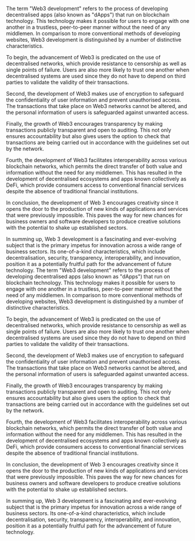 The term "Web3 development" refers to the process of developing decentralised apps (also known as "dApps") that run on blockchain technology. This technology makes it possible for users to engage with one another in a trustless, peer-to-peer manner without the need of any middlemen. In comparison to more conventional methods of developing websites, Web3 development is distinguished by a number of distinctive characteristics.

To begin, the advancement of Web3 is predicated on the use of decentralised networks, which provide resistance to censorship as well as single points of failure. Users are also more likely to trust one another when decentralised systems are used since they do not have to depend on third parties to validate the validity of their transactions.

Second, the development of Web3 makes use of encryption to safeguard the confidentiality of user information and prevent unauthorised access. The transactions that take place on Web3 networks cannot be altered, and the personal information of users is safeguarded against unwanted access.

Finally, the growth of Web3 encourages transparency by making transactions publicly transparent and open to auditing. This not only ensures accountability but also gives users the option to check that transactions are being carried out in accordance with the guidelines set out by the network.

Fourth, the development of Web3 facilitates interoperability across various blockchain networks, which permits the direct transfer of both value and information without the need for any middlemen. This has resulted in the development of decentralised ecosystems and apps known collectively as DeFi, which provide consumers access to conventional financial services despite the absence of traditional financial institutions.

In conclusion, the development of Web 3 encourages creativity since it opens the door to the production of new kinds of applications and services that were previously impossible. This paves the way for new chances for business owners and software developers to produce creative solutions with the potential to shake up established sectors.

In summing up, Web 3 development is a fascinating and ever-evolving subject that is the primary impetus for innovation across a wide range of business sectors. Its one-of-a-kind characteristics, which include decentralisation, security, transparency, interoperability, and innovation, position it as a potentially fruitful path for the advancement of future technology.
The term "Web3 development" refers to the process of developing decentralised apps (also known as "dApps") that run on blockchain technology. This technology makes it possible for users to engage with one another in a trustless, peer-to-peer manner without the need of any middlemen. In comparison to more conventional methods of developing websites, Web3 development is distinguished by a number of distinctive characteristics.

To begin, the advancement of Web3 is predicated on the use of decentralised networks, which provide resistance to censorship as well as single points of failure. Users are also more likely to trust one another when decentralised systems are used since they do not have to depend on third parties to validate the validity of their transactions.

Second, the development of Web3 makes use of encryption to safeguard the confidentiality of user information and prevent unauthorised access. The transactions that take place on Web3 networks cannot be altered, and the personal information of users is safeguarded against unwanted access.

Finally, the growth of Web3 encourages transparency by making transactions publicly transparent and open to auditing. This not only ensures accountability but also gives users the option to check that transactions are being carried out in accordance with the guidelines set out by the network.

Fourth, the development of Web3 facilitates interoperability across various blockchain networks, which permits the direct transfer of both value and information without the need for any middlemen. This has resulted in the development of decentralised ecosystems and apps known collectively as DeFi, which provide consumers access to conventional financial services despite the absence of traditional financial institutions.

In conclusion, the development of Web 3 encourages creativity since it opens the door to the production of new kinds of applications and services that were previously impossible. This paves the way for new chances for business owners and software developers to produce creative solutions with the potential to shake up established sectors.

In summing up, Web 3 development is a fascinating and ever-evolving subject that is the primary impetus for innovation across a wide range of business sectors. Its one-of-a-kind characteristics, which include decentralisation, security, transparency, interoperability, and innovation, position it as a potentially fruitful path for the advancement of future technology.
